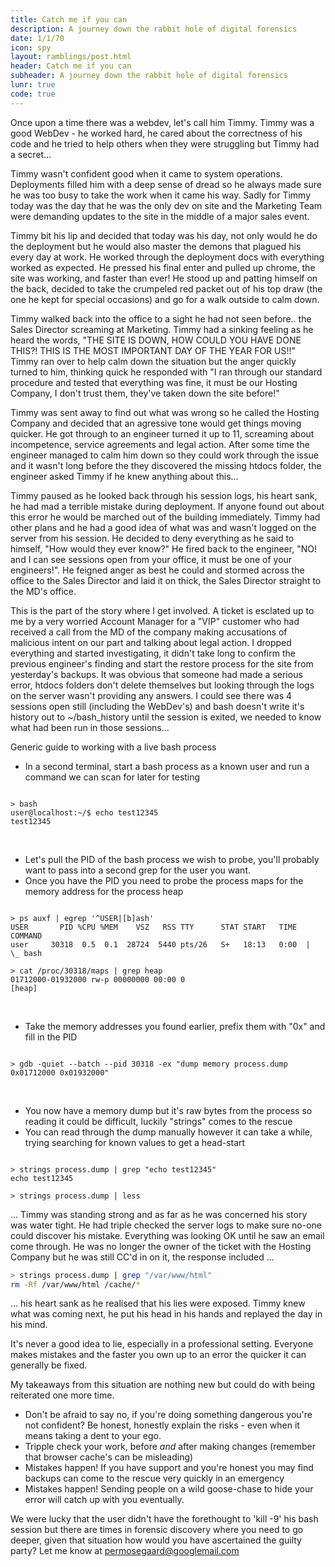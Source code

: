 ```yaml
---
title: Catch me if you can
description: A journey down the rabbit hole of digital forensics
date: 1/1/70
icon: spy
layout: ramblings/post.html
header: Catch me if you can
subheader: A journey down the rabbit hole of digital forensics
lunr: true
code: true
---
```

Once upon a time there was a webdev, let's call him Timmy. Timmy was a good WebDev - he worked hard, he cared about the
correctness of his code and he tried to help others when they were struggling but Timmy had a secret...

Timmy wasn't confident good when it came to system operations. Deployments filled him with a deep sense of dread so
he always made sure he was too busy to take the work when it came his way. Sadly for Timmy today was the day that he was
the only dev on site and the Marketing Team were demanding updates to the site in the middle of a major sales event.

Timmy bit his lip and decided that today was his day, not only would he do the deployment but he would also master the
demons that plagued his every day at work. He worked through the deployment docs with everything worked as expected. He pressed
his final enter and pulled up chrome, the site was working, and faster than ever! He stood up and patting himself on the back,
decided to take the crumpeled red packet out of his top draw (the one he kept for special occasions) and go for a walk outside to calm down.

Timmy walked back into the office to a sight he had not seen before.. the Sales Director screaming at Marketing. Timmy had a
sinking feeling as he heard the words, "THE SITE IS DOWN, HOW COULD YOU HAVE DONE THIS?! THIS IS THE MOST IMPORTANT DAY OF THE YEAR FOR US!!"
Timmy ran over to help calm down the situation but the anger quickly turned to him, thinking quick he responded with "I ran through our standard
procedure and tested that everything was fine, it must be our Hosting Company, I don't trust them, they've taken down the site before!"

Timmy was sent away to find out what was wrong so he called the Hosting Company and decided that an agressive tone would get things
moving quicker. He got through to an engineer turned it up to 11, screaming about incompetence, service agreements and legal action.
After some time the engineer managed to calm him down so they could work through the issue and it wasn't long before the they
discovered the missing htdocs folder, the engineer asked Timmy if he knew anything about this...

Timmy paused as he looked back through his session logs, his heart sank, he had mad a terrible mistake during deployment.
If anyone found out about this error he would be marched out of the building immediately. Timmy had other plans and he had a good
idea of what was and wasn't logged on the server from his session. He decided to deny everything as he said to himself, "How would they ever know?"
He fired back to the engineer, "NO! and I can see sessions open from your office, it must be one of your engineers!". He feigned anger
as best he could and stormed across the office to the Sales Director and laid it on thick, the Sales Director straight to the MD's office.

This is the part of the story where I get involved. A ticket is esclated up to me by a very worried Account Manager for a "VIP" customer
who had received a call from the MD of the company making accusations of malicious intent on our part and talking about legal action.
I dropped everything and started investigating, it didn't take long to confirm the previous engineer's finding and start the restore process
for the site from yesterday's backups.
It was obvious that someone had made a serious error, htdocs folders don't delete themselves but looking through the logs on the server
wasn't providing any answers. I could see there was 4 sessions open still (including the WebDev's) and bash doesn't write it's history
out to ~/bash_history until the session is exited, we needed to know what had been run in those sessions...

<p><div class="ui styled fluid accordion">
<div class="title"><i class="dropdown icon"></i>Generic guide to working with a live bash process</div>
<div class="content"><div>

<ul><li>In a second terminal, start a bash process as a known user and run a command we can scan for later for testing</li></ul>

<pre><code class="bash">
> bash
user@localhost:~/$ echo test12345
test12345
</code></pre>
<br/>

<ul>
<li>Let's pull the PID of the bash process we wish to probe, you'll probably want to pass into a second grep for the user you want.</li>
<li>Once you have the PID you need to probe the process maps for the memory address for the process heap</li>
</ul>

<pre><code class="bash">
> ps auxf | egrep '^USER|[b]ash'
USER       PID %CPU %MEM    VSZ   RSS TTY      STAT START   TIME COMMAND
user     30318  0.5  0.1  28724  5440 pts/26   S+   18:13   0:00  |   \_ bash

> cat /proc/30318/maps | grep heap
01712000-01932000 rw-p 00000000 00:00 0                                  [heap]
</code></pre>
<br/>

<ul><li>Take the memory addresses you found earlier, prefix them with "0x" and fill in the PID</li></ul>

<pre><code class="bash">
> gdb -quiet --batch --pid 30318 -ex "dump memory process.dump 0x01712000 0x01932000"
</code></pre>
<br/>

<ul>
<li>You now have a memory dump but it's raw bytes from the process so reading it could be difficult, luckily "strings" comes to the rescue</li>
<li>You can read through the dump manually however it can take a while, trying searching for known values to get a head-start</li>
</ul>

<pre><code class="bash">
> strings process.dump | grep "echo test12345"
echo test12345

> strings process.dump | less
</code></pre>
</div></div></div></p>


... Timmy was standing strong and as far as he was concerned his story was water tight. He had triple
checked the server logs to make sure no-one could discover his mistake. Everything was looking OK until he saw an email come through.
He was no longer the owner of the ticket with the Hosting Company but he was still CC'd in on it, the response included ...

```bash
> strings process.dump | grep "/var/www/html"
rm -Rf /var/www/html /cache/*
```
... his heart sank as he realised that his lies were exposed. Timmy knew what was coming next, he put his head in his hands and replayed the day in his mind.

It's never a good idea to lie, especially in a professional setting. Everyone makes mistakes and the faster you own up to an error the quicker it can generally be fixed.

My takeaways from this situation are nothing new but could do with being reiterated one more time.
* Don't be afraid to say no, if you're doing something dangerous you're not confident? Be honest, honestly explain the risks - even when it means taking a dent to your ego.
* Tripple check your work, before *and* after making changes (remember that browser cache's can be misleading)
* Mistakes happen! If you have support and you're honest you may find backups can come to the rescue very quickly in an emergency
* Mistakes happen! Sending people on a wild goose-chase to hide your error will catch up with you eventually.

We were lucky that the user didn't have the forethought to 'kill -9' his bash session but there are times in forensic discovery where
you need to go deeper, given that situation how would you have ascertained the guilty party? Let me know at permosegaard@googlemail.com
